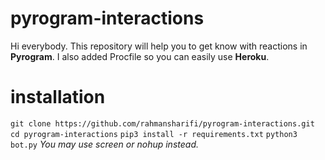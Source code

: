 # pyrogram-interactions
Hi everybody. This repository will help you to get know with reactions in **Pyrogram**. I also added Procfile so you can easily use **Heroku**.
# installation
```git clone https://github.com/rahmansharifi/pyrogram-interactions.git``` 
```cd pyrogram-interactions``` 
```pip3 install -r requirements.txt``` 
```python3 bot.py``` 
_You may use screen or nohup instead._
